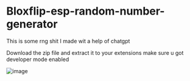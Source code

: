 # Bloxflip-esp-random-number-generator
This is some rng shit I made wit a help of chatgpt


Download the zip file and extract it to your extensions make sure u got developer mode enabled


![image](https://github.com/Semailol/Bloxflip-esp/assets/143439667/98d9da6b-5ab1-4bbf-b4a2-cb6f5a4cf393)
